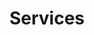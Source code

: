 ---
title: Services
description: Description here

components:
    - header_sub:
        title: Services
        img: DEV/boilerplate-bg_tRB-gJlPq.jpg

---